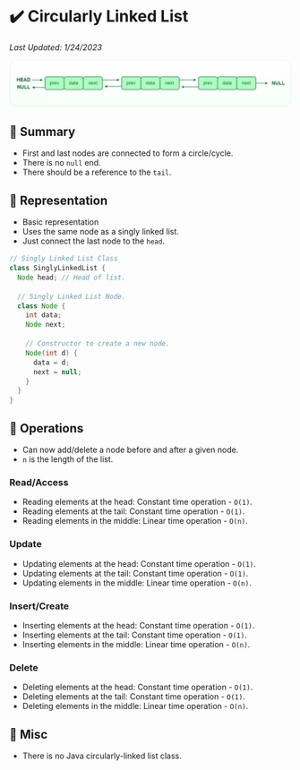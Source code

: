 # :heavy_check_mark: Circularly Linked List
*Last Updated: 1/24/2023*

![Image of a doubly linked list](../../images/data-structures/linear/linked-list/doubly-linked-list.png)

## :round_pushpin: Summary
- First and last nodes are connected to form a circle/cycle.
- There is no `null` end.
- There should be a reference to the `tail`.

## :round_pushpin: Representation
- Basic representation
- Uses the same node as a singly linked list.
- Just connect the last node to the `head`.
```java
// Singly Linked List Class
class SinglyLinkedList {
  Node head; // Head of list.

  // Singly Linked List Node.
  class Node {
    int data;
    Node next;

    // Constructor to create a new node.
    Node(int d) {
      data = d;
      next = null;
    }
  }
}
```

## :round_pushpin: Operations
- Can now add/delete a node before and after a given node.
- `n` is the length of the list.
### Read/Access
- Reading elements at the head: Constant time operation - `O(1)`.
- Reading elements at the tail: Constant time operation - `O(1)`.
- Reading elements in the middle: Linear time operation - `O(n)`.

### Update
- Updating elements at the head: Constant time operation - `O(1)`.
- Updating elements at the tail: Constant time operation - `O(1)`.
- Updating elements in the middle: Linear time operation - `O(n)`.

### Insert/Create
- Inserting elements at the head: Constant time operation - `O(1)`.
- Inserting elements at the tail: Constant time operation - `O(1)`.
- Inserting elements in the middle: Linear time operation - `O(n)`.

### Delete
- Deleting elements at the head: Constant time operation - `O(1)`.
- Deleting elements at the tail: Constant time operation - `O(1)`.
- Deleting elements in the middle: Linear time operation - `O(n)`.

## :round_pushpin: Misc
- There is no Java circularly-linked list class.
